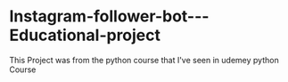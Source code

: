 # Instagram-follower-bot---Educational-project
This Project was from the python course that I've seen in udemey python Course 
